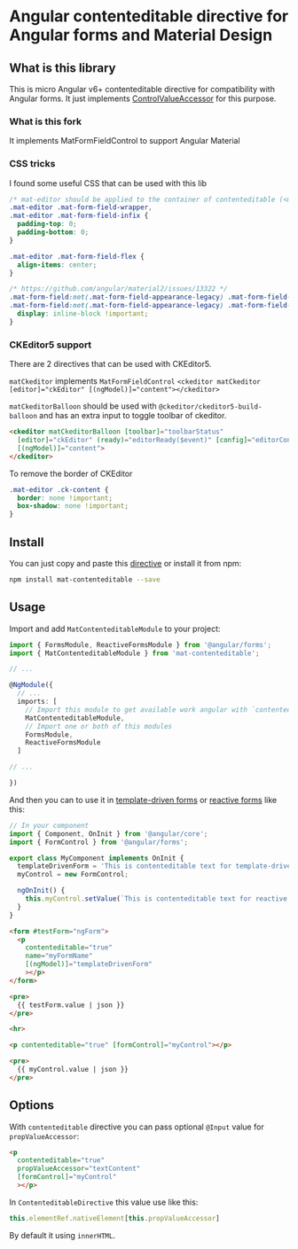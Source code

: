 # Angular contenteditable directive for Angular forms and Material Design

## What is this library

This is micro Angular v6+ contenteditable directive for compatibility with Angular forms.
It just implements [ControlValueAccessor](https://angular.io/api/forms/ControlValueAccessor) for this purpose.

### What is this fork

It implements MatFormFieldControl to support Angular Material

### CSS tricks

I found some useful CSS that can be used with this lib

```css
/* mat-editor should be applied to the container of contenteditable (<mat-form-field>)*/
.mat-editor .mat-form-field-wrapper,
.mat-editor .mat-form-field-infix {
  padding-top: 0;
  padding-bottom: 0;
}

.mat-editor .mat-form-field-flex {
  align-items: center;
}

/* https://github.com/angular/material2/issues/13322 */
.mat-form-field:not(.mat-form-field-appearance-legacy) .mat-form-field-prefix .mat-icon-button,
.mat-form-field:not(.mat-form-field-appearance-legacy) .mat-form-field-suffix .mat-icon-button {
  display: inline-block !important;
}
```

### CKEditor5 support

There are 2 directives that can be used with CKEditor5.

`matCkeditor` implements `MatFormFieldControl`
`<ckeditor matCkeditor [editor]="ckEditor" [(ngModel)]="content"></ckeditor>`

`matCkeditorBalloon` should be used with `@ckeditor/ckeditor5-build-balloon` and has an extra input to toggle toolbar of ckeditor.

```html
<ckeditor matCkeditorBalloon [toolbar]="toolbarStatus"
  [editor]="ckEditor" (ready)="editorReady($event)" [config]="editorConfig"
  [(ngModel)]="content">
</ckeditor>
```

To remove the border of CKEditor

```css
.mat-editor .ck-content {
  border: none !important;
  box-shadow: none !important;
}
```

## Install

You can just copy and paste this [directive](projects/mat-contenteditable/src/lib/mat-contenteditable.directive.ts) or install it from npm:

```bash
npm install mat-contenteditable --save
```

## Usage

Import and add `MatContenteditableModule` to your project:

```ts
import { FormsModule, ReactiveFormsModule } from '@angular/forms';
import { MatContenteditableModule } from 'mat-contenteditable';

// ...

@NgModule({
  // ...
  imports: [
    // Import this module to get available work angular with `contenteditable`
    MatContenteditableModule,
    // Import one or both of this modules
    FormsModule,
    ReactiveFormsModule
  ]

// ...

})
```

And then you can to use it in [template-driven forms](https://angular.io/guide/forms)
or [reactive forms](https://angular.io/guide/reactive-forms) like this:

```ts
// In your component
import { Component, OnInit } from '@angular/core';
import { FormControl } from '@angular/forms';

export class MyComponent implements OnInit {
  templateDrivenForm = 'This is contenteditable text for template-driven form';
  myControl = new FormControl;

  ngOnInit() {
    this.myControl.setValue(`This is contenteditable text for reactive form`);
  }
}
```

```html
<form #testForm="ngForm">
  <p
    contenteditable="true"
    name="myFormName"
    [(ngModel)]="templateDrivenForm"
    ></p>
</form>

<pre>
  {{ testForm.value | json }}
</pre>

<hr>

<p contenteditable="true" [formControl]="myControl"></p>

<pre>
  {{ myControl.value | json }}
</pre>
```

## Options

With `contenteditable` directive you can pass optional `@Input` value for `propValueAccessor`:

```html
<p
  contenteditable="true"
  propValueAccessor="textContent"
  [formControl]="myControl"
  ></p>
```

In `ContenteditableDirective` this value use like this:

```ts
this.elementRef.nativeElement[this.propValueAccessor]
```

By default it using `innerHTML`.
